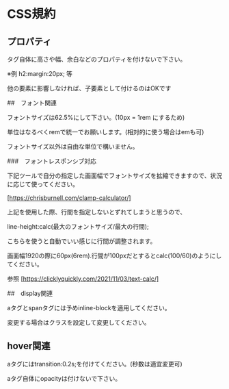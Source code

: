 # CSS規約

## プロパティ

タグ自体に高さや幅、余白などのプロパティを付けないで下さい。

※例 h2:margin:20px; 等

他の要素に影響しなければ、子要素として付けるのはOKです


##　フォント関連

フォントサイズは62.5%にして下さい。(10px = 1rem にするため)

単位はなるべくremで統一でお願いします。(相対的に使う場合はemも可)

フォントサイズ以外は自由な単位で構いません。

###　フォントレスポンシブ対応

下記ツールで自分の指定した画面幅でフォントサイズを拡縮できますので、状況に応じて使ってください。

[https://chrisburnell.com/clamp-calculator/]

上記を使用した際、行間を指定しないとずれてしまうと思うので、

line-height:calc(最大のフォントサイズ/最大の行間);

こちらを使うと自動でいい感じに行間が調整されます。

画面幅1920の際に60px(6rem).行間が100pxだとするとcalc(100/60)のようにしてください。

参照 [https://clicklyquickly.com/2021/11/03/text-calc/]


##　display関連

aタグとspanタグには予めinline-blockを適用してください。

変更する場合はクラスを設定して変更してください。

## hover関連

aタグにはtransition:0.2s;を付けてください。(秒数は適宜変更可)

aタグ自体にopacityは付けないで下さい。


